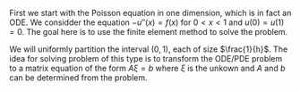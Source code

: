 First we start with the Poisson equation in one dimension, which is in fact an ODE. We considder the equation $-u''(x)=f(x)$ for $0<x<1$ and $u(0)=u(1)=0$.
The goal here is to use the finite element method to solve the problem.

We will uniformly partition the interval $(0,1)$, each of size $\frac{1}{h}$. The idea for solving problem of this type is to transform the ODE/PDE problem to a matrix equation
of the form $A \xi=b$ where $\xi$ is the unkown and $A$ and $b$ can be determined from the problem.